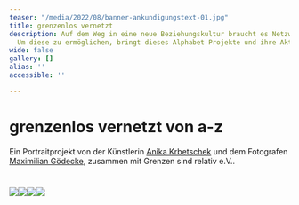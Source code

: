 ```yaml
---
teaser: "/media/2022/08/banner-ankundigungstext-01.jpg"
title: grenzenlos vernetzt
description: Auf dem Weg in eine neue Beziehungskultur braucht es Netzwerke und Kooperationen.
  Um diese zu ermöglichen, bringt dieses Alphabet Projekte und ihre Akteur:innen
wide: false
gallery: []
alias: ''
accessible: ''

---
```

# grenzenlos vernetzt von a-z

Ein Portraitprojekt von der Künstlerin [Anika Krbetschek](www.anikakrb.com) und dem Fotografen [Maximilian Gödecke](www.max-goedecke.de), zusammen mit Grenzen sind relativ e.V..

# ![](/media/2022/08/banner-ankundigungstext-01.jpg)![](/media/2022/08/banner-ankundigungstext-02.jpg)![](/media/2022/08/banner-ankundigungstext-03.jpg)![](/media/2022/08/banner-ankundigungstext-04.jpg)